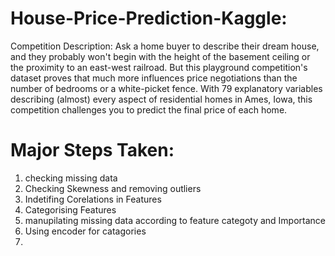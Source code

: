 # House-Price-Prediction-Kaggle:
Competition Description: Ask a home buyer to describe their dream house, and they probably won't begin with the height of the basement ceiling or the proximity to an east-west railroad. But this playground competition's dataset proves that much more influences price negotiations than the number of bedrooms or a white-picket fence.  With 79 explanatory variables describing (almost) every aspect of residential homes in Ames, Iowa, this competition challenges you to predict the final price of each home.

# Major Steps Taken:
1) checking missing data
2) Checking Skewness and removing outliers 
3) Indetifing Corelations in Features
4) Categorising Features
5) manupilating missing data according to feature categoty and Importance
6) Using encoder for catagories
7) 
